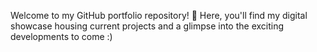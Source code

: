 Welcome to my GitHub portfolio repository! 🌟 Here, you'll find my digital showcase housing current projects and a glimpse into the exciting developments to come :)

